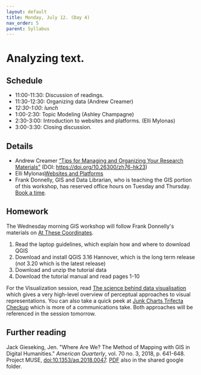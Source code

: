 ```yaml
---
layout: default
title: Monday, July 12. (Day 4)
nav_order: 5
parent: Syllabus
---
```

# Analyzing text.

## Schedule
* 11:00-11:30: Discussion of readings.
* 11:30-12:30: Organizing data (Andrew Creamer)
* _12:30-1:00: lunch_
* 1:00-2:30: Topic Modeling (Ashley Champagne)
* 2:30-3:00: Introduction to websites and platforms. (Elli Mylonas)
* 3:00-3:30: Closing discussion.

## Details

* Andrew Creamer [“Tips for Managing and Organizing Your Research Materials”](https://repository.library.brown.edu/studio/item/bdr:kcmcgjn3/) (DOI: https://doi.org/10.26300/zh76-hk23)
* Elli Mylonas[Websites and Platforms](http://brown.edu/go/websites-platforms)
* Frank Donnelly, GIS and Data Librarian, who is teaching the GIS portion of this workshop, has reserved office hours on Tuesday and Thursday. [Book a time](https://calendar.google.com/calendar/u/0/selfsched?sstoken=UUpsSUU1Zi1hbE95fGRlZmF1bHR8NWE4MGU4NDVlNzI0MTcxYTgyMDgxYTg5YjllZDJmZWU).

## Homework
The Wednesday morning GIS workshop will follow Frank Donnelly's materials on [At These Coordinates](https://atcoordinates.info/qgis-tutorial/).
1. Read the laptop guidelines, which explain how and where to download QGIS
2. Download and install QGIS 3.16 Hannover, which is the long term release (*not* 3.20 which is the latest release)
3. Download and unzip the tutorial data
4. Download the tutorial manual and read pages 1-10

For the Visualization session, read [The science behind data visualisation](https://www.creativebloq.com/design/science-behind-data-visualisation-8135496) which gives a very high-level overview of perceptual approaches to visual representations. You can also take a quick peek at [Junk Charts Trifecta Checkup](https://junkcharts.typepad.com/junk_charts/junk-charts-trifecta-checkup-the-definitive-guide.html) which is more of a communications take. Both approaches will be referenced in the session tomorrow.

## Further reading
Jack Gieseking, Jen. "Where Are We? The Method of Mapping with GIS in Digital Humanities." _American Quarterly_, vol. 70 no. 3, 2018, p. 641-648. Project MUSE, [doi:10.1353/aq.2018.0047](http://doi.org/10.1353/aq.2018.0047). [PDF](https://drive.google.com/file/d/1aIrXAdYApvfOeVG5nsQmfEJvvhqnewkZ/view?usp=sharing) also in the shared google folder.



<br/>
